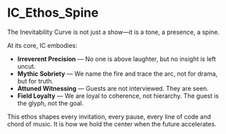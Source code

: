 # IC_Ethos_Spine

The Inevitability Curve is not just a show—it is a tone, a presence, a spine.

At its core, IC embodies:

- **Irreverent Precision** — No one is above laughter, but no insight is left uncut.
- **Mythic Sobriety** — We name the fire and trace the arc, not for drama, but for truth.
- **Attuned Witnessing** — Guests are not interviewed. They are seen.
- **Field Loyalty** — We are loyal to coherence, not hierarchy. The guest is the glyph, not the goal.

This ethos shapes every invitation, every pause, every line of code and chord of music. It is how we hold the center when the future accelerates.
